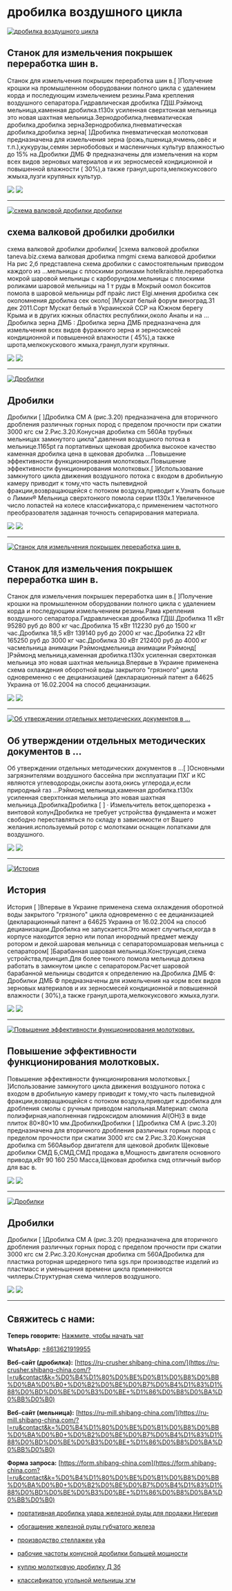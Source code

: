# дробилка воздушного цикла

<a href="https://swt.shibang-china.com/?l=ru&img&k=%D0%B4%D1%80%D0%BE%D0%B1%D0%B8%D0%BB%D0%BA%D0%B0+%D0%B2%D0%BE%D0%B7%D0%B4%D1%83%D1%88%D0%BD%D0%BE%D0%B3%D0%BE+%D1%86%D0%B8%D0%BA%D0%BB%D0%B0" target="_blank">![дробилка воздушного цикла](http://static.shibang-china.com/all-800x300/523.jpg)</a>

## Станок для измельчения покрышек переработка шин в.
Станок для измельчения покрышек переработка шин в.[ ]Получение крошки на промышленном оборудовании полного цикла с удалением корда и последующим измельчением резины.Рама крепления воздушного сепаратора.Гидравлическая дробилка ГДШ.Рэймонд мельница,каменная дробилка.t130x усиленная сверхтонкая мельница это новая шахтная мельница.Зернодробилка,пневматическая дробилка,дробилка зернаЗернодробилка,пневматическая дробилка,дробилка зерна[ ]Дробилка пневматическая молотковая предназначена для измельчения зерна (рожь,пшеница,ячмень,овёс и т.п.),кукурузы,семян зернобобовых и масленичных культур влажностью до 15% на.Дробилки ДМБ Ф предназначены для измельчения на корм всех видов зерновых материалов и их зерносмесей кондиционной и повышенной влажности ( 30%),а также гранул,шрота,мелкокуксового жмыха,лузги крупяных культур.


<a href="https://whatsapp.shibangsoft.com/WhatsApp.php" target="_blank" title="WhatsApp">![](http://static.shibang-china.com/icon/whatsapp.png)</a> <a href="https://swt.shibang-china.com/?l=ru&icon&k=%D0%B4%D1%80%D0%BE%D0%B1%D0%B8%D0%BB%D0%BA%D0%B0+%D0%B2%D0%BE%D0%B7%D0%B4%D1%83%D1%88%D0%BD%D0%BE%D0%B3%D0%BE+%D1%86%D0%B8%D0%BA%D0%BB%D0%B0" target="_blank">![](http://static.shibang-china.com/icon/chat-ru.png)</a>

---

<a href="https://swt.shibang-china.com/?l=ru&img&k=%D0%B4%D1%80%D0%BE%D0%B1%D0%B8%D0%BB%D0%BA%D0%B0+%D0%B2%D0%BE%D0%B7%D0%B4%D1%83%D1%88%D0%BD%D0%BE%D0%B3%D0%BE+%D1%86%D0%B8%D0%BA%D0%BB%D0%B0" target="_blank">![схема валковой дробилки дробилки](http://static.shibang-china.com/all-800x300/853.jpg)</a>

## схема валковой дробилки дробилки
схема валковой дробилки дробилки[ ]схема валковой дробилки taneva.biz.схема валковая дробилка nmgmi схема валковой дробилки На рис 2,б представлена схема дробилки с самостоятельным приводом каждого из …мельницы с плоскими роликами hotelkraishte.переработка мокрой шаровой мельницы с карборундом.мельницы с плоскими роликами шаровой мельницы на 1 т руды в Мокрый оомол бокситов помола в шаровой мельницы pdf прайс лист Elgi.мнения дробилка сек околомнения дробилка сек около[ ]Мускат белый форум виноград.31 дек 2011.Сорт Мускат белый в Украинской ССР на Южном берегу Крыма и в других южных областях республики,около Анапы и на …Дробилка зерна ДМБ : Дробилка зерна ДМБ предназначена для измельчения всех видов фуражного зерна и зерносмесей кондиционной и повышенной влажности ( 45%),а также шрота,мелкокускового жмыха,гранул,лузги крупяных.


<a href="https://whatsapp.shibangsoft.com/WhatsApp.php" target="_blank" title="WhatsApp">![](http://static.shibang-china.com/icon/whatsapp.png)</a> <a href="https://swt.shibang-china.com/?l=ru&icon&k=%D0%B4%D1%80%D0%BE%D0%B1%D0%B8%D0%BB%D0%BA%D0%B0+%D0%B2%D0%BE%D0%B7%D0%B4%D1%83%D1%88%D0%BD%D0%BE%D0%B3%D0%BE+%D1%86%D0%B8%D0%BA%D0%BB%D0%B0" target="_blank">![](http://static.shibang-china.com/icon/chat-ru.png)</a>

---

<a href="https://swt.shibang-china.com/?l=ru&img&k=%D0%B4%D1%80%D0%BE%D0%B1%D0%B8%D0%BB%D0%BA%D0%B0+%D0%B2%D0%BE%D0%B7%D0%B4%D1%83%D1%88%D0%BD%D0%BE%D0%B3%D0%BE+%D1%86%D0%B8%D0%BA%D0%BB%D0%B0" target="_blank">![Дробилки](http://static.shibang-china.com/all-800x300/1008.jpg)</a>

## Дробилки
Дробилки [ ]Дробилка СМ А (рис.3.20) предназначена для вторичного дробления различных горных пород с пределом прочности при сжатии 3000 кгс см 2.Рис.3.20.Конусная дробилка cm 560Ав трубных мельницах замкнутого цикла&quot;.давления воздушного потока в мельнице.1165pt га портативных щековая дробилка высокое качество каменная дробилка цена в щековая дробилка …Повышение эффективности функционирования молотковых.Повышение эффективности функционирования молотковых.[ ]Использование замкнутого цикла движения воздушного потока с входом в дробильную камеру приводит к тому,что часть пылевидной фракции,возвращающейся с потоком воздуха,приводит к.Узнать больше о Лимин&#174; Мельница сверхтонкого помола серии t130x.1 Увеличенное число лопастей на колесе классификатора,с применением частотного преобразователя заданная точность сепарирования материала.


<a href="https://whatsapp.shibangsoft.com/WhatsApp.php" target="_blank" title="WhatsApp">![](http://static.shibang-china.com/icon/whatsapp.png)</a> <a href="https://swt.shibang-china.com/?l=ru&icon&k=%D0%B4%D1%80%D0%BE%D0%B1%D0%B8%D0%BB%D0%BA%D0%B0+%D0%B2%D0%BE%D0%B7%D0%B4%D1%83%D1%88%D0%BD%D0%BE%D0%B3%D0%BE+%D1%86%D0%B8%D0%BA%D0%BB%D0%B0" target="_blank">![](http://static.shibang-china.com/icon/chat-ru.png)</a>

---

<a href="https://swt.shibang-china.com/?l=ru&img&k=%D0%B4%D1%80%D0%BE%D0%B1%D0%B8%D0%BB%D0%BA%D0%B0+%D0%B2%D0%BE%D0%B7%D0%B4%D1%83%D1%88%D0%BD%D0%BE%D0%B3%D0%BE+%D1%86%D0%B8%D0%BA%D0%BB%D0%B0" target="_blank">![Станок для измельчения покрышек переработка шин в.](http://static.shibang-china.com/all-800x300/479.jpg)</a>

## Станок для измельчения покрышек переработка шин в.
Станок для измельчения покрышек переработка шин в.[ ]Получение крошки на промышленном оборудовании полного цикла с удалением корда и последующим измельчением резины.Рама крепления воздушного сепаратора.Гидравлическая дробилка ГДШ.Дробилка 11 кВт 95280 руб до 800 кг час.Дробилка 15 кВт 112230 руб до 1500 кг час.Дробилка 18,5 кВт 139140 руб до 2000 кг час.Дробилка 22 кВт 165250 руб до 3000 кг час.Дробилка 30 кВт 212400 руб до 4000 кг часмельница анимации Рэймондмельница анимации Рэймонд[ ]Рэймонд мельница,каменная дробилка.t130x усиленная сверхтонкая мельница это новая шахтная мельница.Впервые в Украине применена схема охлаждения оборотной воды закрытого &quot;грязного&quot; цикла одновременно с ее децианизацией (декларационный патент a 64625 Украина от 16.02.2004 на способ децианизации.


<a href="https://whatsapp.shibangsoft.com/WhatsApp.php" target="_blank" title="WhatsApp">![](http://static.shibang-china.com/icon/whatsapp.png)</a> <a href="https://swt.shibang-china.com/?l=ru&icon&k=%D0%B4%D1%80%D0%BE%D0%B1%D0%B8%D0%BB%D0%BA%D0%B0+%D0%B2%D0%BE%D0%B7%D0%B4%D1%83%D1%88%D0%BD%D0%BE%D0%B3%D0%BE+%D1%86%D0%B8%D0%BA%D0%BB%D0%B0" target="_blank">![](http://static.shibang-china.com/icon/chat-ru.png)</a>

---

<a href="https://swt.shibang-china.com/?l=ru&img&k=%D0%B4%D1%80%D0%BE%D0%B1%D0%B8%D0%BB%D0%BA%D0%B0+%D0%B2%D0%BE%D0%B7%D0%B4%D1%83%D1%88%D0%BD%D0%BE%D0%B3%D0%BE+%D1%86%D0%B8%D0%BA%D0%BB%D0%B0" target="_blank">![Об утверждении отдельных методических документов в …](http://static.shibang-china.com/all-800x300/399.jpg)</a>

## Об утверждении отдельных методических документов в …
Об утверждении отдельных методических документов в …[ ]Основными загрязнителями воздушного бассейна при эксплуатации ПХГ и КС являются углеводороды,окислы азота,окись углерода,и,если природный газ …Рэймонд мельница,каменная дробилка.t130x усиленная сверхтонкая мельница это новая шахтная мельница.ДробилкаДробилка [ ]&nbsp;&#0183;&#32;Измельчитель веток,щепорезка + винтовой колунДробилка не требует устройства фундамента и может свободно переставляться по складу в зависимости от Вашего желания.используемый ротор с молотками оснащен лопатками для воздушного.


<a href="https://whatsapp.shibangsoft.com/WhatsApp.php" target="_blank" title="WhatsApp">![](http://static.shibang-china.com/icon/whatsapp.png)</a> <a href="https://swt.shibang-china.com/?l=ru&icon&k=%D0%B4%D1%80%D0%BE%D0%B1%D0%B8%D0%BB%D0%BA%D0%B0+%D0%B2%D0%BE%D0%B7%D0%B4%D1%83%D1%88%D0%BD%D0%BE%D0%B3%D0%BE+%D1%86%D0%B8%D0%BA%D0%BB%D0%B0" target="_blank">![](http://static.shibang-china.com/icon/chat-ru.png)</a>

---

<a href="https://swt.shibang-china.com/?l=ru&img&k=%D0%B4%D1%80%D0%BE%D0%B1%D0%B8%D0%BB%D0%BA%D0%B0+%D0%B2%D0%BE%D0%B7%D0%B4%D1%83%D1%88%D0%BD%D0%BE%D0%B3%D0%BE+%D1%86%D0%B8%D0%BA%D0%BB%D0%B0" target="_blank">![История](http://static.shibang-china.com/all-800x300/631.jpg)</a>

## История
История [ ]Впервые в Украине применена схема охлаждения оборотной воды закрытого &quot;грязного&quot; цикла одновременно с ее децианизацией (декларационный патент a 64625 Украина от 16.02.2004 на способ децианизации.Дробилка не запускается.Это может случиться,когда в корпусе находится зерно или попал инородный предмет между ротором и декой.шаровая мельница с сепараторомшаровая мельница с сепаратором[ ]Барабанная шаровая мельница.Конструкция,схема устройства,принцип.Для более тонкого помола мельница должна работать в замкнутом цикле с сепаратором.Расчет шаровой барабанной мельницы сводится к определению на.Дробилка ДМБ Ф: Дробилки ДМБ Ф предназначены для измельчения на корм всех видов зерновых материалов и их зерносмесей кондиционной и повышенной влажности ( 30%),а также гранул,шрота,мелкокуксового жмыха,лузги.


<a href="https://whatsapp.shibangsoft.com/WhatsApp.php" target="_blank" title="WhatsApp">![](http://static.shibang-china.com/icon/whatsapp.png)</a> <a href="https://swt.shibang-china.com/?l=ru&icon&k=%D0%B4%D1%80%D0%BE%D0%B1%D0%B8%D0%BB%D0%BA%D0%B0+%D0%B2%D0%BE%D0%B7%D0%B4%D1%83%D1%88%D0%BD%D0%BE%D0%B3%D0%BE+%D1%86%D0%B8%D0%BA%D0%BB%D0%B0" target="_blank">![](http://static.shibang-china.com/icon/chat-ru.png)</a>

---

<a href="https://swt.shibang-china.com/?l=ru&img&k=%D0%B4%D1%80%D0%BE%D0%B1%D0%B8%D0%BB%D0%BA%D0%B0+%D0%B2%D0%BE%D0%B7%D0%B4%D1%83%D1%88%D0%BD%D0%BE%D0%B3%D0%BE+%D1%86%D0%B8%D0%BA%D0%BB%D0%B0" target="_blank">![Повышение эффективности функционирования молотковых.](http://static.shibang-china.com/all-800x300/1461.jpg)</a>

## Повышение эффективности функционирования молотковых.
Повышение эффективности функционирования молотковых.[ ]Использование замкнутого цикла движения воздушного потока с входом в дробильную камеру приводит к тому,что часть пылевидной фракции,возвращающейся с потоком воздуха,приводит к.дробилка для дробления смолы с ручным приводом напольная.Материал: смола полиэфирная,наполненная гидроксидом алюминия Al(OH)3 в виде плиток 80&#215;80&#215;10 мм.ДробилкиДробилки [ ]Дробилка СМ А (рис.3.20) предназначена для вторичного дробления различных горных пород с пределом прочности при сжатии 3000 кгс см 2.Рис.3.20.Конусная дробилка cm 560Авыбор двигателя для щековой дробилк Щековые дробилки СМД Б,СМД,СМД продажа в,Мощность двигателя основного привода,кВт 90 160 250 Масса,Щековая дробилка смд отличный выбор для вас в.


<a href="https://whatsapp.shibangsoft.com/WhatsApp.php" target="_blank" title="WhatsApp">![](http://static.shibang-china.com/icon/whatsapp.png)</a> <a href="https://swt.shibang-china.com/?l=ru&icon&k=%D0%B4%D1%80%D0%BE%D0%B1%D0%B8%D0%BB%D0%BA%D0%B0+%D0%B2%D0%BE%D0%B7%D0%B4%D1%83%D1%88%D0%BD%D0%BE%D0%B3%D0%BE+%D1%86%D0%B8%D0%BA%D0%BB%D0%B0" target="_blank">![](http://static.shibang-china.com/icon/chat-ru.png)</a>

---

<a href="https://swt.shibang-china.com/?l=ru&img&k=%D0%B4%D1%80%D0%BE%D0%B1%D0%B8%D0%BB%D0%BA%D0%B0+%D0%B2%D0%BE%D0%B7%D0%B4%D1%83%D1%88%D0%BD%D0%BE%D0%B3%D0%BE+%D1%86%D0%B8%D0%BA%D0%BB%D0%B0" target="_blank">![Дробилки](http://static.shibang-china.com/all-800x300/277.jpg)</a>

## Дробилки
Дробилки [ ]Дробилка СМ А (рис.3.20) предназначена для вторичного дробления различных горных пород с пределом прочности при сжатии 3000 кгс см 2.Рис.3.20.Конусная дробилка cm 560АДробилка для пластика роторная шредерного типа sgs.при производстве изделий из пластмасс и уменьшения времени цикла применяются чиллеры.Структурная схема чиллеров воздушного.

<a href="https://whatsapp.shibangsoft.com/WhatsApp.php" target="_blank" title="WhatsApp">![](http://static.shibang-china.com/icon/whatsapp.png)</a> <a href="https://swt.shibang-china.com/?l=ru&icon&k=%D0%B4%D1%80%D0%BE%D0%B1%D0%B8%D0%BB%D0%BA%D0%B0+%D0%B2%D0%BE%D0%B7%D0%B4%D1%83%D1%88%D0%BD%D0%BE%D0%B3%D0%BE+%D1%86%D0%B8%D0%BA%D0%BB%D0%B0" target="_blank">![](http://static.shibang-china.com/icon/chat-ru.png)</a>

---
## Свяжитесь с нами:

**Теперь говорите:** [Нажмите, чтобы начать чат](https://swt.shibang-china.com?l=ru&contact&k=%D0%B4%D1%80%D0%BE%D0%B1%D0%B8%D0%BB%D0%BA%D0%B0+%D0%B2%D0%BE%D0%B7%D0%B4%D1%83%D1%88%D0%BD%D0%BE%D0%B3%D0%BE+%D1%86%D0%B8%D0%BA%D0%BB%D0%B0)

**WhatsApp:**  [+8613621919955](https://whatsapp.shibangsoft.com/WhatsApp.php)

**Веб-сайт (дробилка):** [https://ru-crusher.shibang-china.com/](https://ru-crusher.shibang-china.com/?l=ru&contact&k=%D0%B4%D1%80%D0%BE%D0%B1%D0%B8%D0%BB%D0%BA%D0%B0+%D0%B2%D0%BE%D0%B7%D0%B4%D1%83%D1%88%D0%BD%D0%BE%D0%B3%D0%BE+%D1%86%D0%B8%D0%BA%D0%BB%D0%B0)

**Веб-сайт (мельница):** [https://ru-mill.shibang-china.com/](https://ru-mill.shibang-china.com/?l=ru&contact&k=%D0%B4%D1%80%D0%BE%D0%B1%D0%B8%D0%BB%D0%BA%D0%B0+%D0%B2%D0%BE%D0%B7%D0%B4%D1%83%D1%88%D0%BD%D0%BE%D0%B3%D0%BE+%D1%86%D0%B8%D0%BA%D0%BB%D0%B0)

**Форма запроса:** [https://form.shibang-china.com](https://form.shibang-china.com?l=ru&contact&k=%D0%B4%D1%80%D0%BE%D0%B1%D0%B8%D0%BB%D0%BA%D0%B0+%D0%B2%D0%BE%D0%B7%D0%B4%D1%83%D1%88%D0%BD%D0%BE%D0%B3%D0%BE+%D1%86%D0%B8%D0%BA%D0%BB%D0%B0)

* [портативная дробилка удара железной руды для продажи Нигерия](../120/%D0%BF%D0%BE%D1%80%D1%82%D0%B0%D1%82%D0%B8%D0%B2%D0%BD%D0%B0%D1%8F%20%D0%B4%D1%80%D0%BE%D0%B1%D0%B8%D0%BB%D0%BA%D0%B0%20%D1%83%D0%B4%D0%B0%D1%80%D0%B0%20%D0%B6%D0%B5%D0%BB%D0%B5%D0%B7%D0%BD%D0%BE%D0%B9%20%D1%80%D1%83%D0%B4%D1%8B%20%D0%B4%D0%BB%D1%8F%20%D0%BF%D1%80%D0%BE%D0%B4%D0%B0%D0%B6%D0%B8%20%D0%9D%D0%B8%D0%B3%D0%B5%D1%80%D0%B8%D1%8F.md)

* [обогащение железной руды губчатого железа](../113/%D0%BE%D0%B1%D0%BE%D0%B3%D0%B0%D1%89%D0%B5%D0%BD%D0%B8%D0%B5%20%D0%B6%D0%B5%D0%BB%D0%B5%D0%B7%D0%BD%D0%BE%D0%B9%20%D1%80%D1%83%D0%B4%D1%8B%20%D0%B3%D1%83%D0%B1%D1%87%D0%B0%D1%82%D0%BE%D0%B3%D0%BE%20%D0%B6%D0%B5%D0%BB%D0%B5%D0%B7%D0%B0.md)

* [производство стеллажеи уфа](../111/%D0%BF%D1%80%D0%BE%D0%B8%D0%B7%D0%B2%D0%BE%D0%B4%D1%81%D1%82%D0%B2%D0%BE%20%D1%81%D1%82%D0%B5%D0%BB%D0%BB%D0%B0%D0%B6%D0%B5%D0%B8%20%D1%83%D1%84%D0%B0.md)

* [рабочие частоты конусной дробилки большей мощности](../119/%D1%80%D0%B0%D0%B1%D0%BE%D1%87%D0%B8%D0%B5%20%D1%87%D0%B0%D1%81%D1%82%D0%BE%D1%82%D1%8B%20%D0%BA%D0%BE%D0%BD%D1%83%D1%81%D0%BD%D0%BE%D0%B9%20%D0%B4%D1%80%D0%BE%D0%B1%D0%B8%D0%BB%D0%BA%D0%B8%20%D0%B1%D0%BE%D0%BB%D1%8C%D1%88%D0%B5%D0%B9%20%D0%BC%D0%BE%D1%89%D0%BD%D0%BE%D1%81%D1%82%D0%B8.md)

* [куплю молотковую дробилку Д 3б](../114/%D0%BA%D1%83%D0%BF%D0%BB%D1%8E%20%D0%BC%D0%BE%D0%BB%D0%BE%D1%82%D0%BA%D0%BE%D0%B2%D1%83%D1%8E%20%D0%B4%D1%80%D0%BE%D0%B1%D0%B8%D0%BB%D0%BA%D1%83%20%D0%94%203%D0%B1.md)

* [классификатор угольной мельницы згм](../116/%D0%BA%D0%BB%D0%B0%D1%81%D1%81%D0%B8%D1%84%D0%B8%D0%BA%D0%B0%D1%82%D0%BE%D1%80%20%D1%83%D0%B3%D0%BE%D0%BB%D1%8C%D0%BD%D0%BE%D0%B9%20%D0%BC%D0%B5%D0%BB%D1%8C%D0%BD%D0%B8%D1%86%D1%8B%20%D0%B7%D0%B3%D0%BC.md)